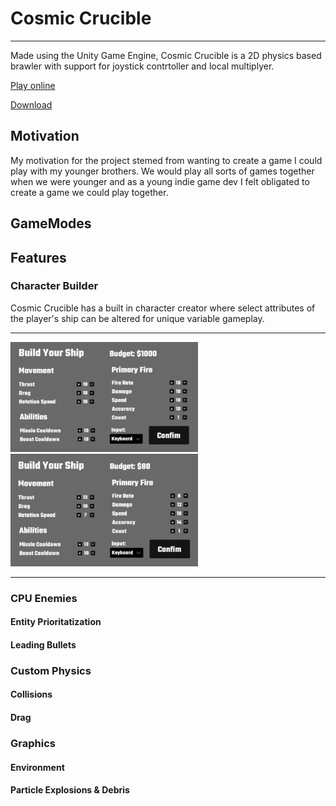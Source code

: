 # Cosmic Crucible

<hr/>

Made using the Unity Game Engine, Cosmic Crucible is a 2D physics based brawler with support for joystick contrtoller and local multiplyer.

[Play online](https://simmer.io/@reedoover/cosmic-crucible)

[Download](https://reedoover.itch.io/cosmic-crucible)

## Motivation
My motivation for the project stemed from wanting to create a game I could play with my younger brothers. We would play all sorts of games together when we were younger and as a young indie game dev I felt obligated to create a game we could play together.

## GameModes

## Features

### Character Builder
Cosmic Crucible has a built in character creator where select attributes of the player's ship can be altered for unique variable gameplay.
<hr/>
<img src="https://raw.githubusercontent.com/reedbryan/CosmicCrucible/main/Assets/Sprites/UI/ReadmeScreenShots/PlayerBuilder2.png" width="300"> 
<img src="https://raw.githubusercontent.com/reedbryan/CosmicCrucible/main/Assets/Sprites/UI/ReadmeScreenShots/PlayerBuilder1.png" width="300">
<hr/>

### CPU Enemies
#### Entity Prioritatization
#### Leading Bullets

### Custom Physics
#### Collisions
#### Drag

### Graphics
#### Environment
#### Particle Explosions & Debris